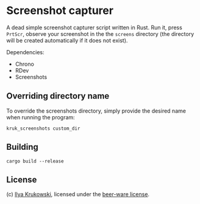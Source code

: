 # Screenshot capturer

A dead simple screenshot capturer script written in Rust. Run it, press `PrtScr`, observe your screenshot in the the `screens` directory (the directory will be created automatically if it does not exist).

Dependencies:

* Chrono
* RDev
* Screenshots

## Overriding directory name

To override the screenshots directory, simply provide the desired name when running the program:

```
kruk_screenshots custom_dir
```

## Building

```
cargo build --release
```

## License

(c) [Ilya Krukowski](http://bodrovis.tech/), licensed under the [beer-ware license](https://fedoraproject.org/wiki/Licensing/Beerware).